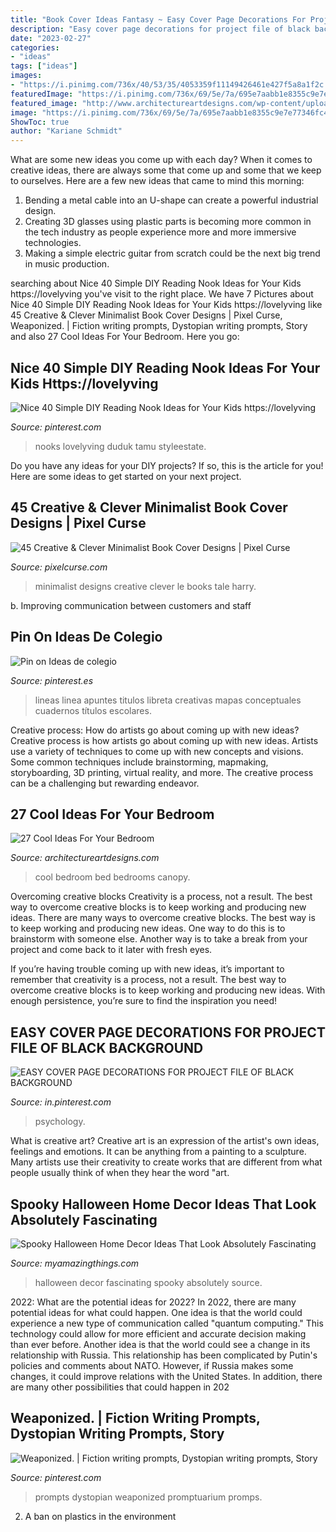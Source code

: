 ```yaml
---
title: "Book Cover Ideas Fantasy ~ Easy Cover Page Decorations For Project File Of Black Background"
description: "Easy cover page decorations for project file of black background"
date: "2023-02-27"
categories:
- "ideas"
tags: ["ideas"]
images:
- "https://i.pinimg.com/736x/40/53/35/4053359f11149426461e427f5a8a1f2c.jpg"
featuredImage: "https://i.pinimg.com/736x/69/5e/7a/695e7aabb1e8355c9e7e77346fc48f33.jpg"
featured_image: "http://www.architectureartdesigns.com/wp-content/uploads/2013/02/28-bedrooms-13.jpg"
image: "https://i.pinimg.com/736x/69/5e/7a/695e7aabb1e8355c9e7e77346fc48f33.jpg"
ShowToc: true
author: "Kariane Schmidt"
---
```



What are some new ideas you come up with each day?
When it comes to creative ideas, there are always some that come up and some that we keep to ourselves. Here are a few new ideas that came to mind this morning: 
1. Bending a metal cable into an U-shape can create a powerful industrial design.
2. Creating 3D glasses using plastic parts is becoming more common in the tech industry as people experience more and more immersive technologies.
3. Making a simple electric guitar from scratch could be the next big trend in music production.

	

		
searching about Nice 40 Simple DIY Reading Nook Ideas for Your Kids https://lovelyving you've visit to the right place. We have 7 Pictures about Nice 40 Simple DIY Reading Nook Ideas for Your Kids https://lovelyving like 45 Creative &amp; Clever Minimalist Book Cover Designs | Pixel Curse, Weaponized. | Fiction writing prompts, Dystopian writing prompts, Story and also 27 Cool Ideas For Your Bedroom. Here you go:
		
    
## Nice 40 Simple DIY Reading Nook Ideas For Your Kids Https://lovelyving

<img loading=lazy src="https://i.pinimg.com/736x/32/b7/2c/32b72c0feb83a77d586ff552a2861a7d.jpg" onerror="this.onerror=null;this.src='https://tse4.mm.bing.net/th?id=OIP.dNmiXxsOViZSpvugN799ewHaJ3&amp;pid=15.1';" alt="Nice 40 Simple DIY Reading Nook Ideas for Your Kids https://lovelyving">

_Source: pinterest.com_

>nooks lovelyving duduk tamu styleestate. 

	

Do you have any ideas for your DIY projects? If so, this is the article for you! Here are some ideas to get started on your next project.

    
## 45 Creative &amp; Clever Minimalist Book Cover Designs | Pixel Curse

<img loading=lazy src="https://pixelcurse.com/wp-content/uploads/2011/03/legun-cover-3.jpg" onerror="this.onerror=null;this.src='https://tse2.mm.bing.net/th?id=OIP.r7jZWX8wjIznx5MrCPQIKQHaKb&amp;pid=15.1';" alt="45 Creative &amp; Clever Minimalist Book Cover Designs | Pixel Curse">

_Source: pixelcurse.com_

>minimalist designs creative clever le books tale harry. 

	

b. Improving communication between customers and staff 

    
## Pin On Ideas De Colegio

<img loading=lazy src="https://i.pinimg.com/736x/97/7f/ef/977fef30886ed4f29d9b2504ee7efcdb.jpg" onerror="this.onerror=null;this.src='https://tse2.mm.bing.net/th?id=OIP.AkfA_VknspUVPIZ6UDEWcgHaNL&amp;pid=15.1';" alt="Pin on Ideas de colegio">

_Source: pinterest.es_

>lineas linea apuntes titulos libreta creativas mapas conceptuales cuadernos títulos escolares. 

	

Creative process: How do artists go about coming up with new ideas?
Creative process is how artists go about coming up with new ideas. Artists use a variety of techniques to come up with new concepts and visions. Some common techniques include brainstorming, mapmaking, storyboarding, 3D printing, virtual reality, and more. The creative process can be a challenging but rewarding endeavor.

    
## 27 Cool Ideas For Your Bedroom

<img loading=lazy src="http://www.architectureartdesigns.com/wp-content/uploads/2013/02/28-bedrooms-13.jpg" onerror="this.onerror=null;this.src='https://tse4.mm.bing.net/th?id=OIP.mczwEUZmbVgqjOLMZoJLBwHaFh&amp;pid=15.1';" alt="27 Cool Ideas For Your Bedroom">

_Source: architectureartdesigns.com_

>cool bedroom bed bedrooms canopy. 

	

Overcoming creative blocks
Creativity is a process, not a result. The best way to overcome creative blocks is to keep working and producing new ideas.
There are many ways to overcome creative blocks. The best way is to keep working and producing new ideas. One way to do this is to brainstorm with someone else. Another way is to take a break from your project and come back to it later with fresh eyes.

If you’re having trouble coming up with new ideas, it’s important to remember that creativity is a process, not a result. The best way to overcome creative blocks is to keep working and producing new ideas. With enough persistence, you’re sure to find the inspiration you need!

    
## EASY COVER PAGE DECORATIONS FOR PROJECT FILE OF BLACK BACKGROUND

<img loading=lazy src="https://i.pinimg.com/736x/40/53/35/4053359f11149426461e427f5a8a1f2c.jpg" onerror="this.onerror=null;this.src='https://tse2.mm.bing.net/th?id=OIP.K8jKMtg5UNtnfCJ_ZaPSFwHaJ3&amp;pid=15.1';" alt="EASY COVER PAGE DECORATIONS FOR PROJECT FILE OF BLACK BACKGROUND">

_Source: in.pinterest.com_

>psychology. 

	

What is creative art?
Creative art is an expression of the artist's own ideas, feelings and emotions. It can be anything from a painting to a sculpture. Many artists use their creativity to create works that are different from what people usually think of when they hear the word "art.

    
## Spooky Halloween Home Decor Ideas That Look Absolutely Fascinating

<img loading=lazy src="http://myamazingthings.com/wp-content/uploads/2017/10/halloween-home-decor-2.jpg" onerror="this.onerror=null;this.src='https://tse3.mm.bing.net/th?id=OIP.lh9qY1nwtat2eT94ulte3gHaLH&amp;pid=15.1';" alt="Spooky Halloween Home Decor Ideas That Look Absolutely Fascinating">

_Source: myamazingthings.com_

>halloween decor fascinating spooky absolutely source. 

	

2022: What are the potential ideas for 2022?
In 2022, there are many potential ideas for what could happen. One idea is that the world could experience a new type of communication called "quantum computing." This technology could allow for more efficient and accurate decision making than ever before. Another idea is that the world could see a change in its relationship with Russia. This relationship has been complicated by Putin's policies and comments about NATO. However, if Russia makes some changes, it could improve relations with the United States. In addition, there are many other possibilities that could happen in 202
    
## Weaponized. | Fiction Writing Prompts, Dystopian Writing Prompts, Story

<img loading=lazy src="https://i.pinimg.com/736x/69/5e/7a/695e7aabb1e8355c9e7e77346fc48f33.jpg" onerror="this.onerror=null;this.src='https://tse3.mm.bing.net/th?id=OIP.ryRCXzQfuQsOk_JlHstzPQHaLH&amp;pid=15.1';" alt="Weaponized. | Fiction writing prompts, Dystopian writing prompts, Story">

_Source: pinterest.com_

>prompts dystopian weaponized promptuarium promps. 

	

2. A ban on plastics in the environment 

